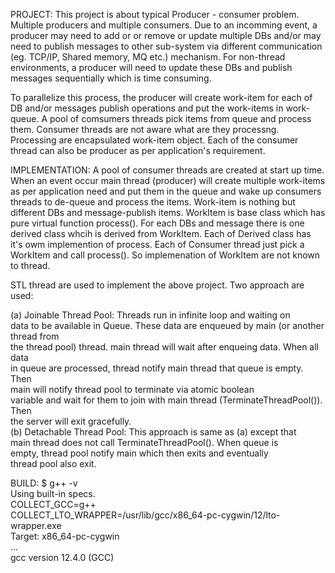 PROJECT:
  This project is about typical Producer - consumer problem. Multiple producers
  and multiple consumers. Due to an incomming event, a producer may need to add or
  or remove or update multiple DBs and/or may need to publish messages to other
  sub-system via different communication (eg. TCP/IP, Shared memory, MQ etc.)
  mechanism. For non-thread environments, a producer will need to update these
  DBs and publish messages sequentially which is time consuming.

  To parallelize this process, the producer will create work-item for each of
  DB and/or messages publish operations and put the work-items in work-queue.
  A pool of comsumers threads pick items from queue and process them. Consumer
  threads are not aware what are they processng. Processing are encapsulated
  work-item object. Each of the consumer thread can also be producer as per
  application's requirement.

IMPLEMENTATION:
   A pool of consumer threads are created at start up time. When an event occur
   main thread (producer) will create multiple work-items as per application
   need and put them in the queue and wake up consumers threads to de-queue
   and process the items.
   Work-item is nothing but different DBs and message-publish items.
   WorkItem is base class which has pure virtual function process().
   For each DBs and message there is one derived class whcih is derived from
   WorkItem. Each of Derived class has it's owm implemention of process.
   Each of Consumer thread just pick a WorkItem and call process(). So
   implemenation of WorkItem are not known to thread.

   STL thread are used to implement the above project. Two approach are
   used:  
       
   (a) Joinable Thread Pool: Threads run in infinite loop and waiting on  
       data to be available in Queue. These data are enqueued by main (or another thread from  
       the thread pool) thread. main thread will wait after enqueing data. When all data  
       in queue are processed, thread notify main thread that queue is empty. Then  
       main will notify thread pool to terminate via atomic boolean  
       variable and wait for them to join with main thread (TerminateThreadPool()). Then  
       the server will exit gracefully.  
    (b) Detachable Thread Pool: This approach is same as (a) except that  
        main thread does not call TerminateThreadPool(). When queue is  
        empty, thread pool notify main which then exits and eventually  
        thread pool also exit.  


BUILD:
$ g++ -v  
Using built-in specs.  
COLLECT_GCC=g++  
COLLECT_LTO_WRAPPER=/usr/lib/gcc/x86_64-pc-cygwin/12/lto-wrapper.exe  
Target: x86_64-pc-cygwin  
...  
gcc version 12.4.0 (GCC)  
